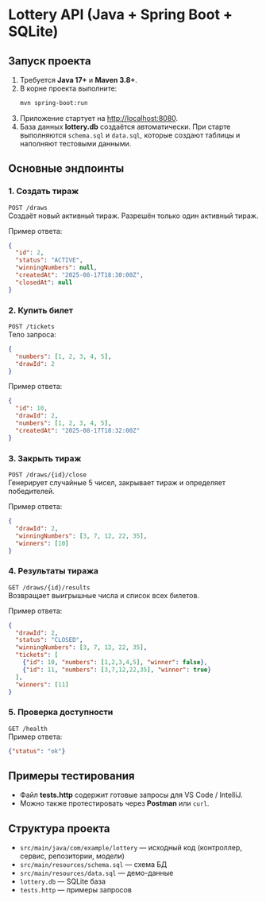 # Lottery API (Java + Spring Boot + SQLite)

## Запуск проекта
1. Требуется **Java 17+** и **Maven 3.8+**.
2. В корне проекта выполните:  
   ```bash
   mvn spring-boot:run
   ```
3. Приложение стартует на [http://localhost:8080](http://localhost:8080).  
4. База данных **lottery.db** создаётся автоматически. При старте выполняются `schema.sql` и `data.sql`, которые создают таблицы и наполняют тестовыми данными.

## Основные эндпоинты
### 1. Создать тираж
`POST /draws`  
Создаёт новый активный тираж. Разрешён только один активный тираж.  

Пример ответа:
```json
{
  "id": 2,
  "status": "ACTIVE",
  "winningNumbers": null,
  "createdAt": "2025-08-17T18:30:00Z",
  "closedAt": null
}
```

### 2. Купить билет
`POST /tickets`  
Тело запроса:
```json
{
  "numbers": [1, 2, 3, 4, 5],
  "drawId": 2
}
```
Пример ответа:
```json
{
  "id": 10,
  "drawId": 2,
  "numbers": [1, 2, 3, 4, 5],
  "createdAt": "2025-08-17T18:32:00Z"
}
```

### 3. Закрыть тираж
`POST /draws/{id}/close`  
Генерирует случайные 5 чисел, закрывает тираж и определяет победителей.  

Пример ответа:
```json
{
  "drawId": 2,
  "winningNumbers": [3, 7, 12, 22, 35],
  "winners": [10]
}
```

### 4. Результаты тиража
`GET /draws/{id}/results`  
Возвращает выигрышные числа и список всех билетов.  

Пример ответа:
```json
{
  "drawId": 2,
  "status": "CLOSED",
  "winningNumbers": [3, 7, 12, 22, 35],
  "tickets": [
    {"id": 10, "numbers": [1,2,3,4,5], "winner": false},
    {"id": 11, "numbers": [3,7,12,22,35], "winner": true}
  ],
  "winners": [11]
}
```

### 5. Проверка доступности
`GET /health`  
Пример ответа:
```json
{"status": "ok"}
```

## Примеры тестирования
- Файл **tests.http** содержит готовые запросы для VS Code / IntelliJ.
- Можно также протестировать через **Postman** или `curl`.

## Структура проекта
- `src/main/java/com/example/lottery` — исходный код (контроллер, сервис, репозитории, модели)
- `src/main/resources/schema.sql` — схема БД
- `src/main/resources/data.sql` — демо-данные
- `lottery.db` — SQLite база
- `tests.http` — примеры запросов
